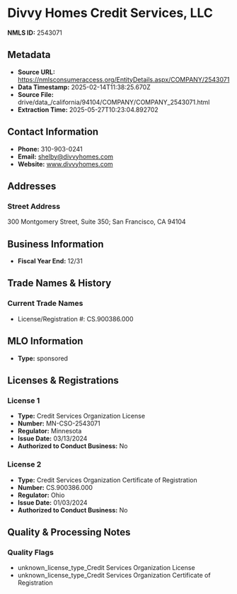 # Divvy Homes Credit Services, LLC

**NMLS ID:** 2543071

## Metadata
- **Source URL:** https://nmlsconsumeraccess.org/EntityDetails.aspx/COMPANY/2543071
- **Data Timestamp:** 2025-02-14T11:38:25.670Z
- **Source File:** drive/data_/california/94104/COMPANY/COMPANY_2543071.html
- **Extraction Time:** 2025-05-27T10:23:04.892702

## Contact Information
- **Phone:** 310-903-0241
- **Email:** shelby@divvyhomes.com
- **Website:** www.divvyhomes.com

## Addresses
### Street Address
300 Montgomery Street, Suite 350; San Francisco, CA 94104

## Business Information
- **Fiscal Year End:** 12/31

## Trade Names & History
### Current Trade Names
- License/Registration #: CS.900386.000

## MLO Information
- **Type:** sponsored

## Licenses & Registrations

### License 1
- **Type:** Credit Services Organization License
- **Number:** MN-CSO-2543071
- **Regulator:** Minnesota
- **Issue Date:** 03/13/2024
- **Authorized to Conduct Business:** No

### License 2
- **Type:** Credit Services Organization Certificate of Registration
- **Number:** CS.900386.000
- **Regulator:** Ohio
- **Issue Date:** 01/03/2024
- **Authorized to Conduct Business:** No

## Quality & Processing Notes
### Quality Flags
- unknown_license_type_Credit Services Organization License
- unknown_license_type_Credit Services Organization Certificate of Registration
